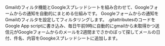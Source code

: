 Gmailのフィルタ機能とGoogleスプレッドシートを組み合わせて、Googleフォームからの通知を自動的にまとめる仕組みです。
Googleフォームからの通知をGmailのフィルタを設定してフィルタリングします。
.gitattributesのコードをGoogle App scriptに書き込み、毎日午前9時に自動的にgmailから未取得かつ送信元がGoogleフォームからのメールを2週間までさかのぼって探してメールの日付、件名、内容をGoogkeスプレッドシートに追加します。
